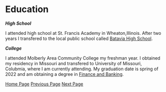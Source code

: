 # Education

***High School***

  I attended high school at St. Francis Academy in Wheaton,Illinois. After two years I transfered to the local public school called [Batavia High School](https://bhs.bps101.net/).
  
***College***
  
  I attended Molberly Area Community College my freshman year. I obtained my residency in Missouri and transfered to University of Missouri, Colubmia, where I am currently attending. My graduation date is spring of 2022 and am obtaining a degree in [Finance and Banking](https://business.missouri.edu/programs-admissions/undergraduate/business-administration/finance-and-banking-emphasis).

[Home Page](README.md) [Previous Page](Page1.md) [Next Page](Page3.md)
